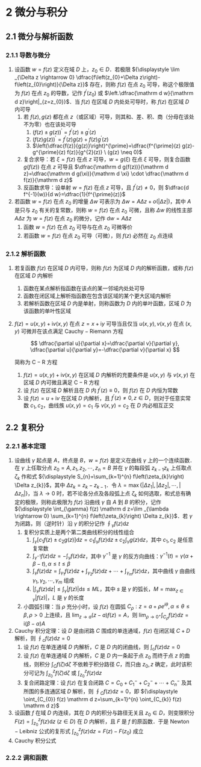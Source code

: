 # 2 微分与积分

## 2.1 微分与解析函数
### 2.1.1 导数与微分
1. 设函数 $w=f(z)$ 定义在域 $D$ 上，$z_{0} \in D$．若极限 ${\displaystyle \lim _{\Delta z \rightarrow 0} \dfrac{f\left(z_{0}+\Delta z\right)-f\left(z_{0}\right)}{\Delta z}}$ 存在，则称 $f(z)$ 在点 $z_{0}$ 可导，称这个极限值为 $f(z)$ 在点 $z_{0}$ 的导数，记作 $f^{\prime}\left(z_{0}\right)$ 或 $\left.\dfrac{\mathrm d w}{\mathrm d z}\right|_{z=z_{0}}$．当 $f(z)$ 在区域 $D$ 内处处可导时，称 $f(z)$ 在区域 $D$ 内可导
    1. 若 $f(z), g(z)$ 都在点 $z$（或区域）可导，则其和、差、积、商（分母在该处不为零）也在该处可导
        1. $(f(z) \pm g(z))^{\prime}=f^{\prime}(z) \pm g^{\prime}(z)$
        2. $(f(z) g(z))^{\prime}=f^{\prime}(z) g(z)+f(z) g^{\prime}(z)$
        3. $\left(\dfrac{f(z)}{g(z)}\right)^{\prime}=\dfrac{f^{\prime}(z) g(z)-g^{\prime}(z) f(z)}{g^{2}(z)} \ (g(z) \neq 0)$
    2. 复合求导：若 $\xi=f(z)$ 在点 $z$ 可导，$w=g(\xi)$ 在点 $\xi$ 可导，则复合函数 $g(f(z))$ 在点 $z$ 可导且 $\dfrac{\mathrm d g(f(z))}{\mathrm d z}=\dfrac{\mathrm d g(\xi)}{\mathrm d \xi} \cdot \dfrac{\mathrm d f(z)}{\mathrm d z}$
    3. 反函数求导：设单射 $w=f(z)$ 在点 $z$ 可导，且 $f^{\prime}(z) \neq 0$，则 $\dfrac{d f^{-1}(w)}{d w}=\dfrac{1}{f^{\prime}(z)}$
2. 若函数 $w=f(z)$ 在点 $z_{0}$ 的增量 $\Delta w$ 可表示为 $\Delta w=A \Delta z+o(|\Delta z|)$，其中 $A$ 是只与 $z_{0}$ 有关的复常数，则称 $w=f(z)$ 在点 $z_{0}$ 可微，且称 $\Delta w$ 的线性主部 $A \Delta z$ 为 $w=f(z)$ 在点 $z_{0}$ 的微分，记作 $\mathrm d w=A \Delta z$
    1. 函数 $w=f(z)$ 在点 $z_{0}$ 可导与在点 $z_{0}$ 可微等价
    2. 若函数 $w=f(z)$ 在点 $z_{0}$ 可导（可微），则 $f(z)$ 必然在 $z_0$ 点连续

### 2.1.2 解析函数
1. 若复函数 $f(z)$ 在区域 $D$ 内可导，则称 $f(z)$ 为区域 $D$ 内的解析函数，或称 $f(z)$ 在区域 $D$ 内解析
    1. 函数在某点解析指函数在该点的某一邻域内处处可导
    2. 函数在闭区域上解析指函数在包含该区域的某个更大区域内解析
    3. 若解析函数在区域 $D$ 内是单射，则称函数为 $D$ 内的单叶函数，区域 $D$ 为该函数的单叶性区域
2. $f(z)=u(x, y)+\mathrm i v(x, y)$ 在点 $z=x+\mathrm i y$ 可导当且仅当 $u(x, y), v(x, y)$ 在点 $(x, y)$ 可微并在该点满足 $\text{Cauchy}-\text{Riemann}$ 方程

    $$
    \dfrac{\partial u}{\partial x}=\dfrac{\partial v}{\partial y}, \dfrac{\partial u}{\partial y}=-\dfrac{\partial v}{\partial x}
    $$

    简称为 $\text{C}-\text{R}$ 方程

    1. $f(z)=u(x, y)+\mathrm i v(x, y)$ 在区域 $D$ 内解析的充要条件是 $u(x, y)$ 与 $v(x, y)$ 在区域 $D$ 内可微且满足 $\text{C}-\text{R}$ 方程
    2. 设 $f(z)$ 在区域 $D$ 解析且在 $D$ 内 $f^{\prime}(z) \equiv 0$，则 $f(z)$ 在 $D$ 内恒为常数
    3. 设 $f(z)=u+\mathrm i v$ 在区域 $D$ 内解析，且 $f^{\prime}(z) \neq 0, z \in D$，则对于任意实常数 $c_1, c_2$，曲线族 $u(x, y)=c_{1}$ 与 $v(x, y)=c_{2}$ 在 $D$ 内必相互正交

## 2.2 复积分
### 2.2.1 基本定理
1. 设曲线 $\gamma$ 起点是 $A$，终点是 $B$，$w=f(z)$ 是定义在曲线 $\gamma$ 上的一个连续函数．在 $\gamma$ 上任取分点 $z_{0}=A, z_{1}, z_{2}, \cdots, z_{n}=B$ 并在 $\gamma$ 的每段弧 $z_{k-1} z_{k}$ 上任取点 $\zeta_{k}$ 作和式 ${\displaystyle S_{n}=\sum_{k=1}^{n} f\left(\zeta_{k}\right) \Delta z_{k}}$，其中 $\Delta z_{k}=z_{k}-z_{k-1}$．令 $\lambda=\max \left\{\left|\Delta z_{1}\right|,\left|\Delta z_{2}\right|, \cdots,\left|\Delta z_{n}\right|\right\}$，当 $\lambda \rightarrow 0$ 时，若不论各分点及各段弧上点 $\zeta_{k}$ 如何选取，和式总有确定的极限，则称此极限为 $f(z)$ 沿曲线 $\gamma$ 自 $A$ 到 $B$ 的积分，记作 ${\displaystyle \int_{\gamma} f(z) \mathrm d z=\lim _{\lambda \rightarrow 0} \sum_{k=1}^{n} f\left(\zeta_{k}\right) \Delta z_{k}}$．若 $\gamma$ 为闭路，则（逆时针）沿 $\gamma$ 的积分记作 ${\displaystyle \oint_{\gamma} f(z) \mathrm d z}$
    1. 复积分实质上是两个第二类曲线积分的线性组合
        1. ${\displaystyle \int_{\gamma}\left[c_{1} f(z) \pm c_{2} g(z)\right] \mathrm d z=c_{1} \int_{\gamma} f(z) \mathrm d z \pm c_{2} \int_{\gamma} g(z) \mathrm d z}$，其中 $c_{1}, c_{2}$ 是任意复常数
        2. ${\displaystyle \int_{\gamma^{-1}} f(z) \mathrm d z=-\int_{\gamma} f(z) \mathrm d z}$，其中 $\gamma^{-1}$ 是 $\gamma$ 的反方向曲线：$\gamma^{-1}(t)=\gamma(\alpha+\beta-t), \alpha \leqslant t \leqslant \beta$
        3. ${\displaystyle \int_{\gamma} f(z) \mathrm d z=\int_{\gamma_{1}} f(z) \mathrm d z+\int_{\gamma_{2}} f(z) d z+\cdots+\int_{\gamma_{m}} f(z) \mathrm d z}$，其中曲线 $\gamma$ 由曲线 $\gamma_{1}, \gamma_{2}, \cdots, \gamma_{m}$ 组成
        4. ${\displaystyle \left|\int_{\gamma} f(z) \mathrm d z\right| \leqslant \int_{\gamma}|f(z)| \mathrm d s \leqslant M L}$，其中 $s$ 是 $\gamma$ 的弧长，${\displaystyle M=\max _{z \in \gamma}|f(z)|}$，$L$ 是 $\gamma$ 的长度
    2. 小圆弧引理：当 $\rho$ 充分小时，设 $f(z)$ 在圆弧 $C_{\rho}: z=a+\rho e^{i \theta}, \alpha \leqslant \theta \leqslant \beta, \rho>0$ 上连续，且 ${\displaystyle \lim _{z \rightarrow a}(z-a) f(z)=A}$，则 ${\displaystyle \lim _{\rho \rightarrow 0^{+}} \int_{C_{\rho}} f(z) d z=\mathrm i(\beta-\alpha) A}$
2. $\text{Cauchy}$ 积分定理：设 $D$ 是由闭路 $C$ 围成的单连通域，$f(z)$ 在闭区域 $C+D$ 解析，则 ${\displaystyle \oint_{c} f(z) \mathrm d z=0}$
    1. 设 $f(z)$ 在单连通域 $D$ 内解析，$C$ 是 $D$ 内的闭曲线，则 ${\displaystyle \int_{c} f(z) \mathrm d z=0}$
    2. 设 $f(z)$ 在单连通域 $D$ 内解析，$C$ 是 $D$ 内一条起于点 $z_{0}$ 而终于点 $z$ 的曲线，则积分 ${\displaystyle \int_{C} f(\zeta) \mathrm d \zeta}$ 不依赖于积分路径 $C$，而只由 $z_{0}, z$ 确定，此时该积分可记为 ${\displaystyle \int_{z_{0}}^{z} f(\zeta) \mathrm d \zeta}$ 或 ${\displaystyle \int_{z_{0}}^{z} f(z) \mathrm d z}$
    3. 复合闭路定理：设 $f(z)$ 在复合闭路 $C=C_{0}+C_{1}^{-}+C_{2}^{-}+\cdots+C_{n}^{-}$ 及其所围的多连通区域 $D$ 解析，则 ${\displaystyle \oint_{C} f(z) \mathrm d z=0}$，即 ${\displaystyle \oint_{C_{0}} f(z) \mathrm d z=\sum_{k=1}^{n} \oint_{C_{k}} f(z) \mathrm d z}$
3. 设函数 $f$ 在域 $D$ 内连续，其在 $D$ 内的积分与路径无关且 $z_{0} \in D$，则变限积分 ${\displaystyle F(z)=\int_{z_{0}}^{z} f(z) \mathrm d z \ (z \in D)}$ 在 $D$ 内解析，且 $F$ 是 $f$ 的原函数．于是 $\text{Newton}-\text{Leibniz}$ 公式的复形式 ${\displaystyle \int_{z_{0}}^{z} f(z) \mathrm d z=F(z)-F\left(z_{0}\right)}$ 成立
4. $\text{Cauchy}$ 积分公式

### 2.2.2 调和函数
